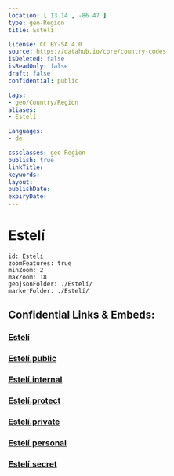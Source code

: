 ```yaml
---
location: [ 13.14 , -86.47 ] 
type: geo-Region
title: Estelí

license: CC BY-SA 4.0
source: https://datahub.io/core/country-codes
isDeleted: false
isReadOnly: false
draft: false
confidential: public

tags:
- geo/Country/Region
aliases:
- Estelí

Languages:
- de

cssclasses: geo-Region
publish: true
linkTitle: 
keywords: 
layout: 
publishDate: 
expiryDate: 
---
```


# Estelí

```leaflet
id: Estelí
zoomFeatures: true 
minZoom: 2 
maxZoom: 18
geojsonFolder: ./Estelí/
markerFolder: ./Estelí/
```


## Confidential Links & Embeds: 

### [Estelí](/_Standards/Earth/Continent/America~Central/Nicaragua/departments~Nicaragua/Estelí.md) 

### [Estelí.public](/_public/Earth/Continent/America~Central/Nicaragua/departments~Nicaragua/Estelí.public.md) 

### [Estelí.internal](/_internal/Earth/Continent/America~Central/Nicaragua/departments~Nicaragua/Estelí.internal.md) 

### [Estelí.protect](/_protect/Earth/Continent/America~Central/Nicaragua/departments~Nicaragua/Estelí.protect.md) 

### [Estelí.private](/_private/Earth/Continent/America~Central/Nicaragua/departments~Nicaragua/Estelí.private.md) 

### [Estelí.personal](/_personal/Earth/Continent/America~Central/Nicaragua/departments~Nicaragua/Estelí.personal.md) 

### [Estelí.secret](/_secret/Earth/Continent/America~Central/Nicaragua/departments~Nicaragua/Estelí.secret.md)

